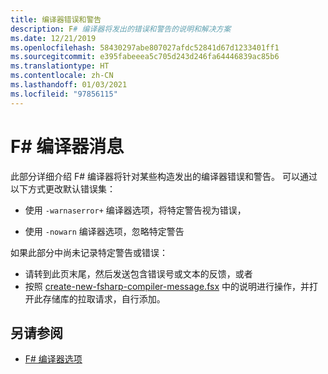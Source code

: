 ```yaml
---
title: 编译器错误和警告
description: F# 编译器将发出的错误和警告的说明和解决方案
ms.date: 12/21/2019
ms.openlocfilehash: 58430297abe807027afdc52841d67d1233401ff1
ms.sourcegitcommit: e395fabeeea5c705d243d246fa64446839ac85b6
ms.translationtype: HT
ms.contentlocale: zh-CN
ms.lasthandoff: 01/03/2021
ms.locfileid: "97856115"
---
```

# <a name="f-compiler-messages"></a>F# 编译器消息

此部分详细介绍 F# 编译器将针对某些构造发出的编译器错误和警告。 可以通过以下方式更改默认错误集：

- 使用 `-warnaserror+` 编译器选项，将特定警告视为错误，

- 使用 `-nowarn` 编译器选项，忽略特定警告

如果此部分中尚未记录特定警告或错误：

- 请转到此页末尾，然后发送包含错误号或文本的反馈，或者
- 按照 [create-new-fsharp-compiler-message.fsx](https://github.com/dotnet/docs/blob/master/docs/fsharp/language-reference/compiler-messages/util/create-new-fsharp-compiler-message.fsx) 中的说明进行操作，并打开此存储库的拉取请求，自行添加。

## <a name="see-also"></a>另请参阅

- [F# 编译器选项](../compiler-options.md)

